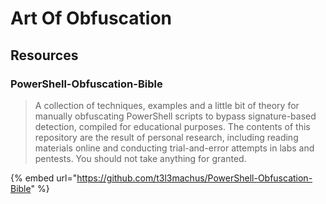 # Art Of Obfuscation







## Resources

### PowerShell-Obfuscation-Bible

> A collection of techniques, examples and a little bit of theory for manually obfuscating PowerShell scripts to bypass signature-based detection, compiled for educational purposes. The contents of this repository are the result of personal research, including reading materials online and conducting trial-and-error attempts in labs and pentests. You should not take anything for granted.

{% embed url="https://github.com/t3l3machus/PowerShell-Obfuscation-Bible" %}

